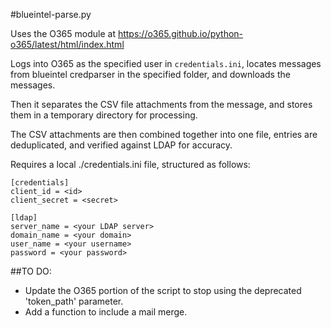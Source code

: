 #blueintel-parse.py

Uses the O365 module at https://o365.github.io/python-o365/latest/html/index.html

Logs into O365 as the specified user in `credentials.ini`, locates messages from blueintel credparser in the specified folder, and downloads the messages. 

Then it separates the CSV file attachments from the message, and stores them in a temporary directory for processing. 

The CSV attachments are then combined together into one file, entries are deduplicated, and verified against LDAP for accuracy.

Requires a local ./credentials.ini file, structured as follows:

```
[credentials]
client_id = <id>
client_secret = <secret>

[ldap]
server_name = <your LDAP server>
domain_name = <your domain>
user_name = <your username>
password = <your password>
```

##TO DO:
- Update the O365 portion of the script to stop using the deprecated 'token_path' parameter.
- Add a function to include a mail merge.
